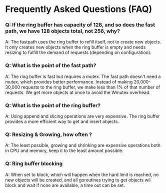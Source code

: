 # Frequently Asked Questions (FAQ)

### Q: If the ring buffer has capacity of 128, and so does the fast path, we have 128 objects total, not 256, why?

A: The fastpath uses the ring buffer to refill itself, not to create new objects. It only creates new objects when the ring buffer is empty and needs resizing to fulfill the demand of requests (depending on configuration).

### Q: What is the point of the fast path?

A: The ring buffer is fast but requires a mutex. The fast path doesn't need a mutex, which provides better performance. Instead of making 20,000-30,000 requests to the ring buffer, we make less than 1% of that number of requests. We get more objects at once to avoid the Wmutex overhead.

### Q: What is the point of the ring buffer?

A: Using append and slicing operations are very expensive. The ring buffer provides a more efficient way to get and insert objects.

### Q: Resizing & Growing, how often ?

A: The least possible, growing and shrinking are expensive operations both in CPU and memory, keep it to the least amount possible.

### Q: Ring buffer blocking

A: When set to block, which will happen when the hard limit is reached, no new objects will be created, and all goroutines trying to get objects wil block and wait if none are available, a time out can be set.
